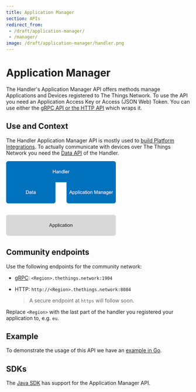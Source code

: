 ```yaml
---
title: Application Manager
section: APIs
redirect_from:
 - /draft/application-manager/
 - /manager/
image: /draft/application-manager/handler.png
---
```


# Application Manager

The Handler's Application Manager API offers methods manage Applications and Devices registered to The Things Network. To use the API you need an Application Access Key or Access (JSON Web) Token. You can use either the [gRPC API or the HTTP API](usage.md#grpc-or-http) which wraps it.

## Use and Context

The Handler Application Manager API is mostly used to [build Platform Integrations](../../platforms/index.md). To actually communicate with devices over The Things Network you need the [Data API](../../applications/mqtt/index.md) of the Handler.

![Handler APIs](handler.png)

## Community endpoints
Use the following endpoints for the community network:

- [gRPC](http://www.grpc.io/): `<Region>.thethings.network:1904`
- HTTP: `http://<Region>.thethings.network:8084`

  > A secure endpoint at `https` will follow soon.

Replace `<Region>` with the last part of the handler you registered your application to, e.g. `eu`.

## Example

To demonstrate the usage of this API we have an [example in Go](https://github.com/htdvisser/ttn-application-manager-example).

## SDKs

The [Java SDK](https://github.com/TheThingsNetwork/java-app-sdk) has support for the Application Manager API.
